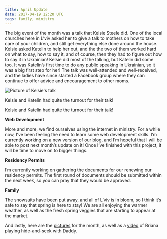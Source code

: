 ```yaml
---
title: April Update
date: 2017-04-19 12:20 UTC
tags: family, ministry
---
```


The big event of the month was a talk that Kelsie Steele did. One of the local churches here in L’viv asked her to give a talk to mothers on how to take care of your children, and still get everything else done around the house. Kelsie asked Katelin to help her out, and the the two of them worked hard on what to say, how to say it, and of course, then they had to figure out how to say it in Ukrainian! Kelsie did most of the talking, but Katelin did some too. It was Katelin’s first time to do any public speaking in Ukrainian, so it was a big first step for her! The talk was well-attended and well-received, and the ladies have since started a Facebook group where they can continue to offer advice and encouragement to other moms.

![Picture of Kelsie's talk](images/class.jpg)

<p class="caption">Kelsie and Katelin had quite the turnout for their talk!</p>

Kelsie and Katelin had quite the turnout for their talk!

**Web Development**

More and more, we find ourselves using the internet in ministry. For a while now, I’ve been feeling the need to learn some web development skills. I’m currently working on a new version of our blog, and I’m hopeful that I will be able to post next month’s update on it! Once I’ve finished with this project, it will be time to move on to bigger things.

**Residency Permits**

I’m currently working on gathering the documents for our renewing our residency permits. The first round of documents should be submitted within the next week, so you can pray that they would be approved.

**Family**

The snowsuits have been put away, and all of L’viv is in bloom, so I think it’s safe to say that spring is here to stay! We are all enjoying the warmer weather, as well as the fresh spring veggies that are starting to appear at the market.

And lastly, here are the [pictures](https://www.facebook.com/media/set/?set=a.10155223931484600.1073741888.609714599&type=1&l=99638ec57c) for the month, as well as a [video](https://youtu.be/Sk5RlYVXBBs) of Briana playing hide-and-seek with Daddy.

